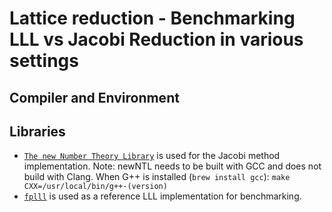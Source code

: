 # Lattice reduction - Benchmarking LLL vs Jacobi Reduction in various settings

## Compiler and Environment



## Libraries 

- [`The new Number Theory Library`](http://www.prism.uvsq.fr/~gama/newntl.html) is used for the Jacobi method implementation. Note: newNTL needs to be built with GCC and does not build with Clang. When G++ is installed (`brew install gcc`): `make CXX=/usr/local/bin/g++-(version)`
- [`fplll`](http://perso.ens-lyon.fr/damien.stehle/fplll/) is used as a reference LLL implementation for benchmarking. 